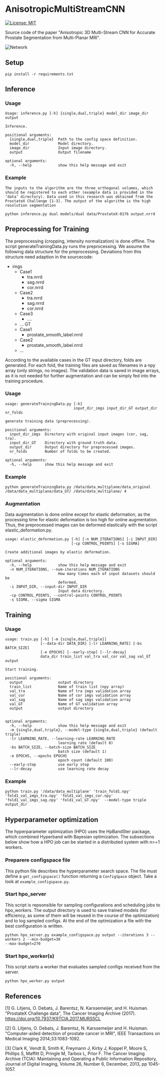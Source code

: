 # AnisotropicMultiStreamCNN
[![License: MIT](https://img.shields.io/badge/License-MIT-yellow.svg)](https://opensource.org/licenses/MIT)

Source code of the paper "Anisotropic 3D Multi-Stream CNN for Accurate Prostate Segmentation from Multi-Planar MRI".

![Network](Network.PNG)

## Setup
```
pip install -r requirements.txt
```

## Inference

### Usage
```
Usage: inference.py [-h] {single,dual,triple} model_dir image_dir output

Inference.

positional arguments:
  {single,dual,triple}  Path to the config space definition.
  model_dir             Model directory.
  image_dir             Input image directory.
  output                Output filename

optional arguments:
  -h, --help            show this help message and exit
```

### Example
```
The inputs to the algorithm are the three orthogonal volumes, which should be registered to each other (example data is provided in the ‘data’ directory). Data used in this research was obtained from the ProstateX Challenge [1-3]. The output of the algorithm is the high resolution segmentation

python inference.py dual models/dual data/ProstateX-0176 output.nrrd
```

## Preprocessing for Training 
The preprocessing (cropping, intensity normalization) is done offline. The script generateTrainingData.py runs the preprocessing.
We assume the following data structure for the preprocessing. Deviations from this structure need adaption in the sourcecode:

- imgs
	- Case1
		- tra.nrrd
		- sag.nrrd
		- cor.nrrd
	- Case2
		- tra.nrrd
		- sag.nrrd
		- cor.nrrd
	- Case3
		- ....
	- ...
GT
	- Case1
		- prostate_smooth_label.nrrd
	- Case2
		- prostate_smooth_label.nrrd
	- ...


According to the available cases in the GT input directory, folds are generated. For each fold, the training files are saved as filenames in a npy array (only strings, no images). 
The validation data is saved in image arrays, as it is not needed for further augmentation and can be simply fed into the training procedure.


### Usage 
```
usage: generateTrainingData.py [-h]
                               input_dir_imgs input_dir_GT output_dir nr_folds

generate training data (preprocessing).

positional arguments:
  input_dir_imgs  Directory with original input images (cor, sag, tra).
  input_dir_GT    Directory with ground truth data.
  output_dir      Output directory for preprocessed images.
  nr_folds        Number of folds to be created.

optional arguments:
  -h, --help      show this help message and exit
```

### Example
```
python generateTrainingData.py /data/data_multiplane/data_original /data/data_multiplane/data_GT/ /data/data_multiplane/ 4

```

### Augmentation
Data augmentation is done online except for elastic deformation, as the processing time for elastic deformation is too high for online augmentation.
Thus, the preprocessed images can be deformed elastically with the script elastic_deformation.py.

```
usage: elastic_deformation.py [-h] [-n NUM_ITERATIONS] [-i INPUT_DIR]
                              [-cp CONTROL_POINTS] [-s SIGMA]

Create additional images by elastic deformation.

optional arguments:
  -h, --help            show this help message and exit
  -n NUM_ITERATIONS, --num-iterations NUM_ITERATIONS
                        How many times each of input datasets should be
                        deformed.
  -i INPUT_DIR, --input-dir INPUT_DIR
                        Input data directory.
  -cp CONTROL_POINTS, --control-points CONTROL_POINTS
  -s SIGMA, --sigma SIGMA
```

## Training

### Usage
```
usage: train.py [-h] [-m {single,dual,triple}]
                [--data-dir DATA_DIR] [-lr LEARNING_RATE] [-bs BATCH_SIZE]
                [-e EPOCHS] [--early-stop] [--lr-decay] 
                data_dir train_list val_tra val_cor val_sag val_GT output

Start training.

positional arguments:
  output                output directory
  train_list            Name of train list (npy array)
  val_tra               Name of tra imgs validation array
  val_cor               Name of cor imgs validation array
  val_sag               Name of sag imgs validation array
  val_GT                Name of GT validation array
  output                output directory


optional arguments:
  -h, --help            show this help message and exit
  -m {single,dual,triple}, --model-type {single,dual,triple} (default triple)
  -lr LEARNING_RATE, --learning-rate LEARNING_RATE
                        learning rate (default 0)
  -bs BATCH_SIZE, --batch-size BATCH_SIZE
                        batch size (default 1)
  -e EPOCHS, --epochs EPOCHS
                        epoch count (default 100)
  --early-stop          use early stop
  --lr-decay            use learning rate decay
```

### Example
```
python train.py '/data/data_multiplane' 'train_fold1.npy' 'fold1_val_imgs_tra.npy' 'fold1_val_imgs_cor.npy' 'fold1_val_imgs_sag.npy' 'fold1_val_GT.npy'  --model-type triple output_dir

```

## Hyperparameter optimization

The hyperparameter optimization (HPO) uses the HpBandSter package, which combined Hyperband with Bayesian optimization.
The subsections below show how a HPO job can be started in a distributed system with n>=1 workers.

### Preparere configspace file
This python file describes the hyperparameter search space. The file must define a `get_configspace()` function
returning a `ConfigSpace` object. Take a look at `example_configspace.py`.

### Start hpo_server
This script is repsonsible for sampling configurations and scheduling jobs to hpo_workers. The output directory is used
to save trained models (for efficiency, as some of them will be reused in the course of the optimization) and to log
sampled configs. At the end of the optimization a file with the best configuration is written.

```
python hpo_server.py example_configspace.py output --iterations 3 --workers 2 --min-budget=30
--max-budget=270
```

### Start hpo_worker(s)
This script starts a worker that evaluates sampled configs received from the server.
```
python hpo_worker.py output
```

## References
[1] G. Litjens, O. Debats, J. Barentsz, N. Karssemeijer, and H. Huisman. "ProstateX Challenge data", The Cancer Imaging Archive (2017). https://doi.org/10.7937/K9TCIA.2017.MURS5CL

[2] G. Litjens, O. Debats, J. Barentsz, N. Karssemeijer and H. Huisman. "Computer-aided detection of prostate cancer in MRI", IEEE Transactions on Medical Imaging 2014;33:1083-1092.

[3] Clark K, Vendt B, Smith K, Freymann J, Kirby J, Koppel P, Moore S, Phillips S, Maffitt D, Pringle M, Tarbox L, Prior F. The Cancer Imaging Archive (TCIA): Maintaining and Operating a Public Information Repository, Journal of Digital Imaging, Volume 26, Number 6, December, 2013, pp 1045-1057.
